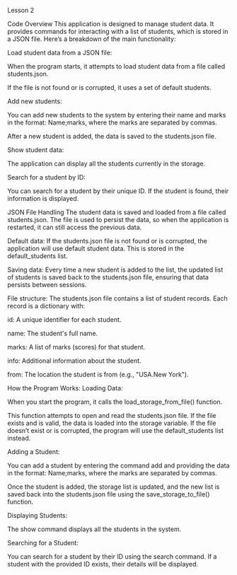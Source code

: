 Lesson 2

Code Overview
This application is designed to manage student data. It provides commands for interacting with a list of students, which is stored in a JSON file. Here’s a breakdown of the main functionality:

Load student data from a JSON file:

When the program starts, it attempts to load student data from a file called students.json.

If the file is not found or is corrupted, it uses a set of default students.

Add new students:

You can add new students to the system by entering their name and marks in the format: Name;marks, where the marks are separated by commas.

After a new student is added, the data is saved to the students.json file.

Show student data:

The application can display all the students currently in the storage.

Search for a student by ID:

You can search for a student by their unique ID. If the student is found, their information is displayed.

JSON File Handling
The student data is saved and loaded from a file called students.json. The file is used to persist the data, so when the application is restarted, it can still access the previous data.

Default data: If the students.json file is not found or is corrupted, the application will use default student data. This is stored in the default_students list.

Saving data: Every time a new student is added to the list, the updated list of students is saved back to the students.json file, ensuring that data persists between sessions.

File structure: The students.json file contains a list of student records. Each record is a dictionary with:

id: A unique identifier for each student.

name: The student's full name.

marks: A list of marks (scores) for that student.

info: Additional information about the student.

from: The location the student is from (e.g., "USA.New York").

How the Program Works:
Loading Data:

When you start the program, it calls the load_storage_from_file() function.

This function attempts to open and read the students.json file. If the file exists and is valid, the data is loaded into the storage variable. If the file doesn’t exist or is corrupted, the program will use the default_students list instead.

Adding a Student:

You can add a student by entering the command add and providing the data in the format: Name;marks, where the marks are separated by commas.

Once the student is added, the storage list is updated, and the new list is saved back into the students.json file using the save_storage_to_file() function.

Displaying Students:

The show command displays all the students in the system.

Searching for a Student:

You can search for a student by their ID using the search command. If a student with the provided ID exists, their details will be displayed.

